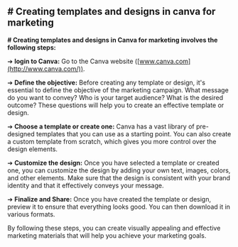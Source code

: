 ## # Creating templates and designs in canva for marketing


**# Creating templates and designs in Canva for marketing involves the following steps:**


➔  **login to Canva:**  Go to the Canva website ([www.canva.com](http://www.canva.com/)).

➔ **Define the objective:** Before creating any template or design, it's essential to define the objective of the marketing campaign. What message do you want to convey? Who is your target audience? What is the desired outcome? These questions will help you to create an effective template or design.

➔ **Choose a template or create one:** Canva has a vast library of pre-designed templates that you can use as a starting point. You can also create a custom template from scratch, which gives you more control over the design elements.

➔ **Customize the design:** Once you have selected a template or created one, you can customize the design by adding your own text, images, colors, and other elements. Make sure that the design is consistent with your brand identity and that it effectively conveys your message.

➔ **Finalize and Share:** Once you have created the template or design, preview it to ensure that everything looks good. You can then download it in various formats.

By following these steps, you can create visually appealing and effective marketing materials that will help you achieve your marketing goals.
